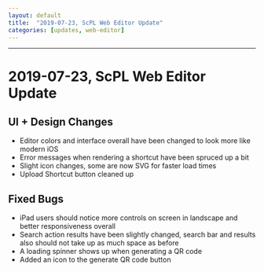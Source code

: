 ```yaml
---
layout: default
title:  "2019-07-23, ScPL Web Editor Update"
categories: [updates, web-editor]
---
```

---

# 2019-07-23, ScPL Web Editor Update

## UI + Design Changes
- Editor colors and interface overall have been changed to look more like modern iOS
- Error messages when rendering a shortcut have been spruced up a bit
- Slight icon changes, some are now SVG for faster load times
- Upload Shortcut button cleaned up

## Fixed Bugs
- iPad users should notice more controls on screen in landscape and better responsiveness overall
- Search action results have been slightly changed, search bar and results also should not take up as much space as before
- A loading spinner shows up when generating a QR code
- Added an icon to the generate QR code button
